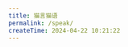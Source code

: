 ```yaml
---
title: 猫言猫语
permalink: /speak/
createTime: 2024-04-22 10:21:22
---
```


<!--     key: 01.随笔 -->
<!--     imgUrl: https://gcore.jsdelivr.net/gh/shinonomeow/blog_imgs@blog/blog//basic/speak_tucao.png -->
<!--     description: 正常人谁写日记呢 -->
